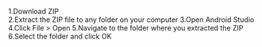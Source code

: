 1.Download ZIP <br>
2.Extract the ZIP file to any folder on your computer
3.Open Android Studio
4.Click File > Open
5.Navigate to the folder where you extracted the ZIP
6.Select the folder and click OK
